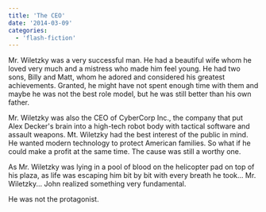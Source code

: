 ```yaml
---
title: 'The CEO'
date: '2014-03-09'
categories:
  - 'flash-fiction'
---
```


Mr. Wiletzky was a very successful man. He had a beautiful wife whom he loved
very much and a mistress who made him feel young. He had two sons, Billy and
Matt, whom he adored and considered his greatest achievements. Granted, he might
have not spent enough time with them and maybe he was not the best role model,
but he was still better than his own father.

Mr. Wiletzky was also the CEO of CyberCorp Inc., the company that put Alex
Decker's brain into a high-tech robot body with tactical software and assault
weapons. Mt. Wiletzky had the best interest of the public in mind. He wanted
modern technology to protect American families. So what if he could make a
profit at the same time. The cause was still a worthy one.

As Mr. Wiletzky was lying in a pool of blood on the helicopter pad on top of his
plaza, as life was escaping him bit by bit with every breath he took... Mr.
Wiletzky... John realized something very fundamental.

He was not the protagonist.

